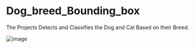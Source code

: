 # Dog_breed_Bounding_box
The Projects Detects and Classifies the Dog and Cat Based on their Breed.




![image](https://user-images.githubusercontent.com/48132861/125553596-fe3ef5c2-dae6-4723-9ce9-d522150b20cf.png)

